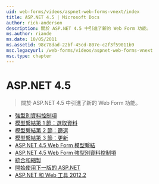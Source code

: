 ```yaml
---
uid: web-forms/videos/aspnet-web-forms-vnext/index
title: ASP.NET 4.5 | Microsoft Docs
author: rick-anderson
description: 關於 ASP.NET 4.5 中引進了新的 Web Form 功能。
ms.author: riande
ms.date: 10/05/2011
ms.assetid: 98c78dad-22bf-45cd-807e-c2f3f59011b9
msc.legacyurl: /web-forms/videos/aspnet-web-forms-vnext
msc.type: chapter
---
```

<a name="aspnet-45"></a>ASP.NET 4.5
====================
> 關於 ASP.NET 4.5 中引進了新的 Web Form 功能。


- [強型別資料控制項](aspnet-vnext-videos-strongly-typed-data-controls.md)
- [模型繫結第 1 節：選取資料](aspnet-vnext-videos-model-binding-part-1-selecting-data.md)
- [模型繫結第 2 節：篩選](aspnet-vnext-videos-model-binding-part-2-filtering.md)
- [模型繫結第 3 節：更新](aspnet-vnext-videos-model-binding-part-3-updating.md)
- [ASP.NET 4.5 Web Form 模型繫結](aspnet-45-web-forms-model-binding.md)
- [ASP.NET 4.5 Web Form 強型別資料控制項](aspnet-45-web-forms-strong-typed-data-controls.md)
- [統合和縮製](aspnet-vnext-videos-bundling-and-minification.md)
- [開始使用下一版的 ASP.NET](getting-started-with-the-next-version-of-aspnet.md)
- [ASP.NET 和 Web 工具 2012.2](aspnet-and-web-tools-20122.md)
